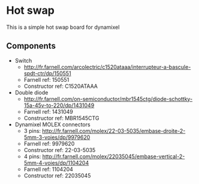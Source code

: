 # Hot swap

This is a simple hot swap board for dynamixel

## Components

* Switch
    * http://fr.farnell.com/arcolectric/c1520ataaa/interrupteur-a-bascule-spdt-ctr/dp/150551
    * Farnell ref: 150551
    * Constructor ref: C1520ATAAA 
* Double diode
    * http://fr.farnell.com/on-semiconductor/mbr1545ctg/diode-schottky-15a-45v-to-220/dp/1431049
    * Farnell ref: 1431049
    * Constructor ref: MBR1545CTG
* Dynamixel MOLEX connectors
    * 3 pins: http://fr.farnell.com/molex/22-03-5035/embase-droite-2-5mm-3-voies/dp/9979620
    * Farnell ref: 9979620
    * Constructor ref: 22-03-5035 
    * 4 pins: http://fr.farnell.com/molex/22035045/embase-vertical-2-5mm-4-voies/dp/1104204
    * Farnell ref: 1104204
    * Constructor ref: 22035045
